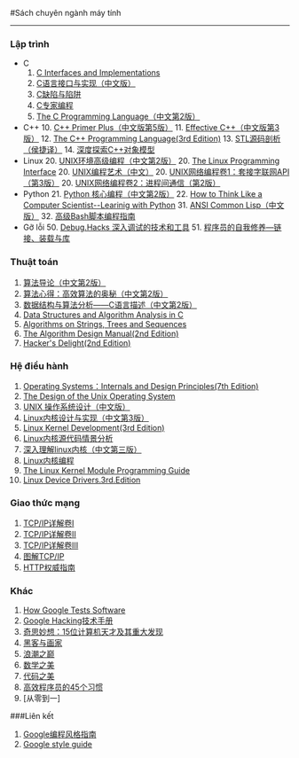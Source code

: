 ﻿#Sách chuyên ngành máy tính

******
### Lập trình
- C
  1. [C Interfaces and Implementations](https://github.com/onestraw/ebook/blob/master/01_programming/C_Interfaces_and_Implementations__Techniques_for_Creating_Reusable_Software.pdf)
  2. [C语言接口与实现（中文版）](https://github.com/onestraw/ebook/blob/master/01_programming/C%E8%AF%AD%E8%A8%80%E6%8E%A5%E5%8F%A3%E4%B8%8E%E5%AE%9E%E7%8E%B0.pdf)
  3. [C缺陷与陷阱](https://github.com/onestraw/ebook/blob/master/01_programming/C%E9%99%B7%E9%98%B1%E4%B8%8E%E7%BC%BA%E9%99%B7.pdf)
  4. [C专家编程](https://github.com/onestraw/ebook/blob/master/01_programming/C%E4%B8%93%E5%AE%B6%E7%BC%96%E7%A8%8B.pdf)
  5. [The C Programming Language（中文第2版）](https://github.com/onestraw/ebook/blob/master/01_programming/The%20C%20Programming%20Language%EF%BC%88%E4%B8%AD%E6%96%87%E7%AC%AC2%E7%89%88%EF%BC%89.pdf)
- C++
  10. [C++ Primer Plus（中文版第5版）](https://github.com/onestraw/ebook/blob/master/01_programming/C%2B%2B.Primer.Plus%EF%BC%88%E4%B8%AD%E6%96%87%E7%89%88%E7%AC%AC5%E7%89%88%EF%BC%89.pdf)
  11. [Effective C++（中文版第3版）](https://github.com/onestraw/ebook/blob/master/01_programming/Effective%20C%2B%2B%EF%BC%88%E4%B8%AD%E6%96%87%E7%89%88%E7%AC%AC3%E7%89%88%EF%BC%89.pdf)
  12. [The C++ Programming Language(3rd Edition)](https://github.com/onestraw/ebook/blob/master/01_programming/The%20C%2B%2B%20Programming%20Language.pdf)
  13. [STL源码剖析（侯捷译）](https://github.com/onestraw/ebook/blob/master/01_programming/STL%E6%BA%90%E7%A0%81%E5%89%96%E6%9E%90%EF%BC%88%E4%BE%AF%E6%8D%B7%E8%AF%91%EF%BC%89.pdf)
  14. [深度探索C++对象模型](https://github.com/onestraw/ebook/blob/master/01_programming/%E6%B7%B1%E5%BA%A6%E6%8E%A2%E7%B4%A2C%2B%2B%E5%AF%B9%E8%B1%A1%E6%A8%A1%E5%9E%8B.pdf)
- Linux
  20. [UNIX环境高级编程（中文第2版）](https://github.com/onestraw/ebook/blob/master/01_programming/UNIX%E7%8E%AF%E5%A2%83%E9%AB%98%E7%BA%A7%E7%BC%96%E7%A8%8B%EF%BC%88%E4%B8%AD%E6%96%87%E7%AC%AC2%E7%89%88%EF%BC%89.pdf)
  20. [The Linux Programming Interface](https://github.com/onestraw/ebook/blob/master/01_programming/The%20Linux%20Programming%20Interface.pdf) 
  20. [UNIX编程艺术（中文）](https://github.com/onestraw/ebook/blob/master/01_programming/UNIX%E7%BC%96%E7%A8%8B%E8%89%BA%E6%9C%AF%EF%BC%88%E4%B8%AD%E6%96%87%EF%BC%89.pdf)
  20. [UNIX网络编程卷1：套接字联网API（第3版）](https://github.com/onestraw/ebook/blob/master/01_programming/UNIX%E7%BD%91%E7%BB%9C%E7%BC%96%E7%A8%8B%E5%8D%B71%EF%BC%9A%E5%A5%97%E6%8E%A5%E5%AD%97%E8%81%94%E7%BD%91API%EF%BC%88%E7%AC%AC3%E7%89%88%EF%BC%89.pdf)
  20. [UNIX网络编程卷2：进程间通信（第2版）](https://github.com/onestraw/ebook/blob/master/01_programming/UNIX%E7%BD%91%E7%BB%9C%E7%BC%96%E7%A8%8B%E5%8D%B72%EF%BC%9A%E8%BF%9B%E7%A8%8B%E9%97%B4%E9%80%9A%E4%BF%A1%EF%BC%88%E7%AC%AC2%E7%89%88%EF%BC%89.pdf)
- Python
  21. [Python 核心编程（中文第2版）](https://github.com/onestraw/ebook/blob/master/01_programming/Python%E6%A0%B8%E5%BF%83%E7%BC%96%E7%A8%8B.pdf)
  22. [How to Think Like a Computer Scientist--Learinig with Python](https://github.com/onestraw/ebook/blob/master/01_programming/How%20to%20Think%20Like%20a%20Computer%20Scientist--Learinig%20with%20Python.pdf)
  31. [ANSI Common Lisp（中文版）](https://github.com/onestraw/ebook/blob/master/01_programming/ANSI%20Common%20Lisp%20%E4%B8%AD%E6%96%87%E7%BF%BB%E8%AF%91%E7%89%88.pdf)
  32. [高级Bash脚本编程指南](https://github.com/onestraw/ebook/blob/master/01_programming/%E9%AB%98%E7%BA%A7Bash%E8%84%9A%E6%9C%AC%E7%BC%96%E7%A8%8B%E6%8C%87%E5%8D%97.pdf)
- Gỡ lỗi
  50. [Debug.Hacks 深入调试的技术和工具](https://github.com/onestraw/ebook/blob/master/01_programming/Debug.Hacks%20%E6%B7%B1%E5%85%A5%E8%B0%83%E8%AF%95%E7%9A%84%E6%8A%80%E6%9C%AF%E5%92%8C%E5%B7%A5%E5%85%B7.pdf)
  51. [程序员的自我修养—链接、装载与库](https://github.com/onestraw/ebook/blob/master/01_programming/%E7%A8%8B%E5%BA%8F%E5%91%98%E7%9A%84%E8%87%AA%E6%88%91%E4%BF%AE%E5%85%BB%E2%80%94%E9%93%BE%E6%8E%A5%E3%80%81%E8%A3%85%E8%BD%BD%E4%B8%8E%E5%BA%93.pdf)

### Thuật toán

1. [算法导论（中文第2版）](https://github.com/onestraw/ebook/blob/master/02_algorithm/%E7%AE%97%E6%B3%95%E5%AF%BC%E8%AE%BA%EF%BC%88%E4%B8%AD%E6%96%87%E7%AC%AC2%E7%89%88%EF%BC%89.pdf)
2. [算法心得：高效算法的奥秘（中文第2版）](https://github.com/onestraw/ebook/blob/master/02_algorithm/%E7%AE%97%E6%B3%95%E5%BF%83%E5%BE%97%EF%BC%9A%E9%AB%98%E6%95%88%E7%AE%97%E6%B3%95%E7%9A%84%E5%A5%A5%E7%A7%98%EF%BC%88%E4%B8%AD%E6%96%87%E7%AC%AC2%E7%89%88%EF%BC%89.pdf)
3. [数据结构与算法分析——C语言描述（中文第2版）](https://github.com/onestraw/ebook/blob/master/02_algorithm/%E6%95%B0%E6%8D%AE%E7%BB%93%E6%9E%84%E4%B8%8E%E7%AE%97%E6%B3%95%E5%88%86%E6%9E%90%E2%80%94C%E8%AF%AD%E8%A8%80%E6%8F%8F%E8%BF%B0%EF%BC%88%E4%B8%AD%E6%96%87%E7%AC%AC2%E7%89%88%EF%BC%89.pdf)
4. [Data Structures and Algorithm Analysis in C](https://github.com/onestraw/ebook/blob/master/02_algorithm/Data_Structures_and_Algorithm_Analysis_in_C.pdf)
5. [Algorithms on Strings, Trees and Sequences](https://github.com/onestraw/ebook/blob/master/02_algorithm/Algorithms_on_String_Trees_and_Sequences-libre.pdf)
6. [The Algorithm Design Manual(2nd Edition)](https://github.com/onestraw/ebook/blob/master/02_algorithm/The%20Algorithm%20Design%20Manual.pdf)
7. [Hacker's Delight(2nd Edition)](https://github.com/onestraw/ebook/blob/master/02_algorithm/Hacker%27s%20Delight%202nd%20Edition.pdf)

### Hệ điều hành

1. [Operating Systems：Internals and Design Principles(7th Edition)](https://github.com/onestraw/ebook/blob/master/03_operating_system/Operating%20Systems%20-%20Internals%20and%20Design%20Principles%207th.pdf)
2. [The Design of the Unix Operating System](https://github.com/onestraw/ebook/blob/master/03_operating_system/the_design_of_the_unix_operating_system.pdf)
3. [UNIX 操作系统设计（中文版）](https://github.com/onestraw/ebook/blob/master/03_operating_system/UNIX%E6%93%8D%E4%BD%9C%E7%B3%BB%E7%BB%9F%E8%AE%BE%E8%AE%A1.pdf)
4. [Linux内核设计与实现（中文第3版）](https://github.com/onestraw/ebook/blob/master/03_operating_system/Linux%E5%86%85%E6%A0%B8%E8%AE%BE%E8%AE%A1%E4%B8%8E%E5%AE%9E%E7%8E%B0%EF%BC%88%E4%B8%AD%E6%96%87%E7%AC%AC%E4%B8%89%E7%89%88%EF%BC%89.pdf)
5. [Linux Kernel Development(3rd Edition)](https://github.com/onestraw/ebook/blob/master/03_operating_system/Linux.Kernel.Development.3rd.Edition.pdf)
6. [Linux内核源代码情景分析](https://github.com/onestraw/ebook/blob/master/03_operating_system/Linux%E5%86%85%E6%A0%B8%E6%BA%90%E4%BB%A3%E7%A0%81%E6%83%85%E6%99%AF%E5%88%86%E6%9E%90.pdf)
7. [深入理解linux内核（中文第三版）](https://github.com/onestraw/ebook/blob/master/03_operating_system/%E6%B7%B1%E5%85%A5%E7%90%86%E8%A7%A3linux%E5%86%85%E6%A0%B8%EF%BC%88%E4%B8%AD%E6%96%87%E7%AC%AC%E4%B8%89%E7%89%88%EF%BC%89.pdf)
8. [Linux内核编程](https://github.com/onestraw/ebook/blob/master/03_operating_system/Linux%E5%86%85%E6%A0%B8%E7%BC%96%E7%A8%8B.pdf)
9. [The Linux Kernel Module Programming Guide](https://github.com/onestraw/ebook/blob/master/03_operating_system/The%20Linux%20Kernel%20Module%20Programming%20Guide.pdf)
10. [Linux Device Drivers.3rd.Edition](https://github.com/onestraw/ebook/blob/master/03_operating_system/Linux.Kernel.Development.3rd.Edition.pdf)

### Giao thức mạng
1. [TCP/IP详解卷I](https://github.com/onestraw/ebook/blob/master/04_network/TCP-IP%E8%AF%A6%E8%A7%A3%E5%8D%B7I.pdf)
2. [TCP/IP详解卷II](https://github.com/onestraw/ebook/blob/master/04_network/TCP-IP%E8%AF%A6%E8%A7%A3%E5%8D%B7II.pdf)
3. [TCP/IP详解卷III](https://github.com/onestraw/ebook/blob/master/04_network/TCP-IP%E8%AF%A6%E8%A7%A3%E5%8D%B7III.pdf)
4. [图解TCP/IP](https://github.com/onestraw/ebook/blob/master/04_network/%E5%9B%BE%E8%A7%A3TCP_IP_%E7%AC%AC5%E7%89%88.pdf)
5. [HTTP权威指南](https://github.com/onestraw/ebook/blob/master/04_network/HTTP%E6%9D%83%E5%A8%81%E6%8C%87%E5%8D%97.pdf)

### Khác
1. [How Google Tests Software](https://github.com/onestraw/ebook/blob/master/09_other/How-Google-Tests-Software.pdf)
2. [Google Hacking技术手册](https://github.com/onestraw/ebook/blob/master/09_other/Google%20Hacking%E6%8A%80%E6%9C%AF%E6%89%8B%E5%86%8C.pdf)
3. [奇思妙想：15位计算机天才及其重大发现](https://github.com/onestraw/ebook/blob/master/09_other/%E5%A5%87%E6%80%9D%E5%A6%99%E6%83%B3%EF%BC%9A15%E4%BD%8D%E8%AE%A1%E7%AE%97%E6%9C%BA%E5%A4%A9%E6%89%8D%E5%8F%8A%E5%85%B6%E9%87%8D%E5%A4%A7%E5%8F%91%E7%8E%B0.pdf)
4. [黑客与画家](https://github.com/onestraw/ebook/blob/master/09_other/%E9%BB%91%E5%AE%A2%E4%B8%8E%E7%94%BB%E5%AE%B6.pdf)
5. [浪潮之巅](https://github.com/onestraw/ebook/blob/master/09_other/%E6%B5%AA%E6%BD%AE%E4%B9%8B%E5%B7%85.pdf)
6. [数学之美](https://github.com/onestraw/ebook/blob/master/09_other/%E6%95%B0%E5%AD%A6%E4%B9%8B%E7%BE%8E.pdf)
7. [代码之美](https://github.com/onestraw/ebook/blob/master/09_other/%E4%BB%A3%E7%A0%81%E4%B9%8B%E7%BE%8EBeautiful%20Code.pdf)
8. [高效程序员的45个习惯](https://github.com/onestraw/ebook/blob/master/09_other/%E9%AB%98%E6%95%88%E7%A8%8B%E5%BA%8F%E5%91%98%E7%9A%8445%E4%B8%AA%E4%B9%A0%E6%83%AF.pdf)
9. [从零到一]

###Liên kết

1. [Google编程风格指南](https://github.com/zh-google-styleguide/zh-google-styleguide)
2. [Google style guide](http://code.google.com/p/google-styleguide/)
